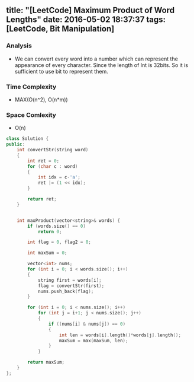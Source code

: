 title: "[LeetCode] Maximum Product of Word Lengths"
date: 2016-05-02 18:37:37
tags: [LeetCode, Bit Manipulation]
---

### Analysis
* We can convert every word into a number which can represent the appearance of every character. Since the length of Int is 32bits. So it is sufficient to use bit to represent them.

### Time Complexity
* MAX(O(n^2), O(n*m))

### Space Comlexity
* O(n)

```cpp
class Solution {
public:
	int convertStr(string word)
	{
		int ret = 0;
		for (char c : word)
		{
			int idx = c-'a';
			ret |= (1 << idx);
		}

		return ret;
	}


    int maxProduct(vector<string>& words) {
    	if (words.size() == 0)
    		return 0;

    	int flag = 0, flag2 = 0;

    	int maxSum = 0;

    	vector<int> nums;
    	for (int i = 0; i < words.size(); i++)
    	{
    		string first = words[i];
    		flag = convertStr(first);
    		nums.push_back(flag);
    	}

    	for (int i = 0; i < nums.size(); i++)
    		for (int j = i+1; j < nums.size(); j++)
    		{
    			if ((nums[i] & nums[j]) == 0)
    			{
    				int len = words[i].length()*words[j].length();
    				maxSum = max(maxSum, len);
    			}
    		}

    	return maxSum;
    }
};
```
